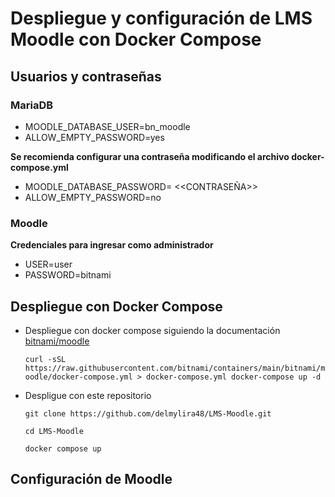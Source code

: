 # Despliegue y configuración de LMS Moodle con Docker Compose

## Usuarios y contraseñas 
### MariaDB 
- MOODLE_DATABASE_USER=bn_moodle
- ALLOW_EMPTY_PASSWORD=yes

**Se recomienda configurar una contraseña modificando el archivo docker-compose.yml**
- MOODLE_DATABASE_PASSWORD= <<CONTRASEÑA>>
- ALLOW_EMPTY_PASSWORD=no
### Moodle 

**Credenciales para ingresar como administrador**
- USER=user
- PASSWORD=bitnami

## Despliegue con Docker Compose 

- Despliegue con docker compose siguiendo la documentación [bitnami/moodle](https://hub.docker.com/r/bitnami/moodle/#!)

  `curl -sSL https://raw.githubusercontent.com/bitnami/containers/main/bitnami/moodle/docker-compose.yml > docker-compose.yml
docker-compose up -d`

- Despligue con este repositorio

  `git clone https://github.com/delmylira48/LMS-Moodle.git`

  `cd LMS-Moodle`

  `docker compose up`

## Configuración de Moodle
